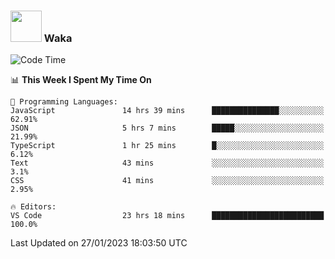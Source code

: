 ### <img src="https://media.giphy.com/media/VgCDAzcKvsR6OM0uWg/giphy.gif" width="50"> Waka

  <!--START_SECTION:waka-->
![Code Time](http://img.shields.io/badge/Code%20Time-1%2C226%20hrs%2015%20mins-blue)

📊 **This Week I Spent My Time On** 

```text
💬 Programming Languages: 
JavaScript               14 hrs 39 mins      ███████████████░░░░░░░░░░   62.91% 
JSON                     5 hrs 7 mins        █████░░░░░░░░░░░░░░░░░░░░   21.99% 
TypeScript               1 hr 25 mins        █░░░░░░░░░░░░░░░░░░░░░░░░   6.12% 
Text                     43 mins             ░░░░░░░░░░░░░░░░░░░░░░░░░   3.1% 
CSS                      41 mins             ░░░░░░░░░░░░░░░░░░░░░░░░░   2.95%

🔥 Editors: 
VS Code                  23 hrs 18 mins      █████████████████████████   100.0%

```


 Last Updated on 27/01/2023 18:03:50 UTC
<!--END_SECTION:waka-->
